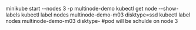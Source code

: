 minikube start --nodes 3 -p multinode-demo
kubectl get node --show-labels
kubectl label nodes multinode-demo-m03 disktype=ssd
kubectl label nodes multinode-demo-m03 disktype-
#pod will be schulde on node 3 